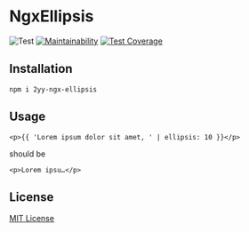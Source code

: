 # NgxEllipsis

![Test](https://github.com/2YY/ngx-ellipsis/workflows/Test/badge.svg)
[![Maintainability](https://api.codeclimate.com/v1/badges/ca237f91fb67f856f044/maintainability)](https://codeclimate.com/github/2YY/ngx-ellipsis/maintainability)
[![Test Coverage](https://api.codeclimate.com/v1/badges/ca237f91fb67f856f044/test_coverage)](https://codeclimate.com/github/2YY/ngx-ellipsis/test_coverage)

## Installation

`npm i 2yy-ngx-ellipsis`

## Usage

`<p>{{ 'Lorem ipsum dolor sit amet, ' | ellipsis: 10 }}</p>`

should be

`<p>Lorem ipsu…</p>`

## License

[MIT License](./LICENSE)
